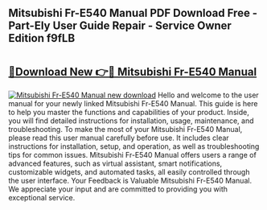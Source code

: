 ## Mitsubishi Fr-E540 Manual PDF Download Free - Part-EIy User Guide Repair - Service Owner Edition f9fLB

# <h2><a href="http://cf13426.oget.top/?id=Mitsubishi+Fr-E540+Manual">🔗Download New 👉🔴 Mitsubishi Fr-E540 Manual</a></h2>

[![Mitsubishi Fr-E540 Manual new download](https://i.imgur.com/5g1atiW.png)](http://cf13426.oget.top/?id=Mitsubishi+Fr-E540+Manual)
Hello and welcome to the user manual for your newly linked Mitsubishi Fr-E540 Manual. This guide is here to help you master the functions and capabilities of your product. Inside, you will find detailed instructions for installation, usage, maintenance, and troubleshooting. To make the most of your Mitsubishi Fr-E540 Manual, please read this user manual carefully before use. It includes clear instructions for installation, setup, and operation, as well as troubleshooting tips for common issues. Mitsubishi Fr-E540 Manual offers users a range of advanced features, such as virtual assistant, smart notifications, customizable widgets, and automated tasks, all easily controlled through the user interface. Your Feedback is Valuable Mitsubishi Fr-E540 Manual. We appreciate your input and are committed to providing you with exceptional service.
